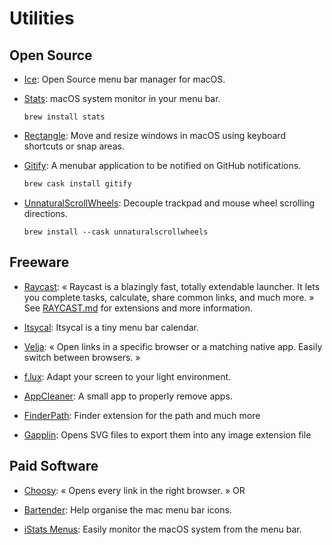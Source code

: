 # Utilities


## Open Source

- [Ice](https://github.com/jordanbaird/Ice): Open Source menu bar manager for macOS.

- [Stats](https://github.com/exelban/stats): macOS system monitor in your menu bar.
  ```shell
  brew install stats
  ```

- [Rectangle](https://rectangleapp.com/): Move and resize windows in macOS using keyboard shortcuts or snap areas.

- [Gitify](https://www.gitify.io/): A menubar application to be notified on GitHub notifications.
  ```sh
  brew cask install gitify
  ```

- [UnnaturalScrollWheels](https://github.com/ther0n/UnnaturalScrollWheels): Decouple trackpad and mouse wheel scrolling directions.
  ```shell
  brew install --cask unnaturalscrollwheels
  ```

## Freeware

- [Raycast](https://www.raycast.com/): « Raycast is a blazingly fast, totally extendable launcher. It lets you complete tasks, calculate, share common links, and much more. » See [RAYCAST.md](./RAYCAST.md) for extensions and more information.

- [Itsycal](https://www.mowglii.com/itsycal/): Itsycal is a tiny menu bar calendar.

- [Velja](https://apps.apple.com/us/app/velja/id1607635845): « Open links in a specific browser or a matching native app. Easily switch between browsers. »

- [f.lux](https://justgetflux.com/): Adapt your screen to your light environment.

- [AppCleaner](https://freemacsoft.net/appcleaner/): A small app to properly remove apps.

- [FinderPath](https://bahoom.com/finderpath/): Finder extension for the path and much more

- [Gapplin](https://apps.apple.com/app/coteditor/id768053424?ign-mpt=uo%3D8): Opens SVG files to export them into any image extension file


## Paid Software

- [Choosy](https://www.choosyosx.com/): « Opens every link in the right browser. » OR

- [Bartender](https://www.macbartender.com/): Help organise the mac menu bar icons.

- [iStats Menus](https://bjango.com/mac/istatmenus/): Easily monitor the macOS system from the menu bar.

